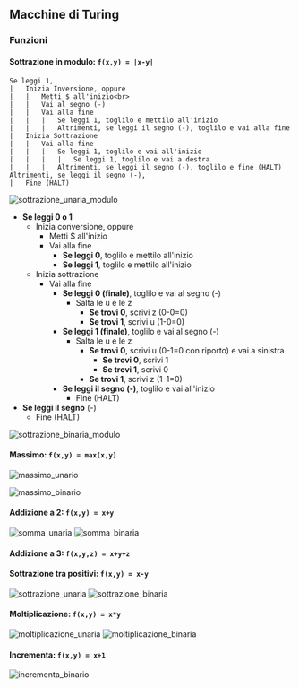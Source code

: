 ## Macchine di Turing
### Funzioni
#### Sottrazione in modulo: `f(x,y) = |x-y|`

```
Se leggi 1,
|   Inizia Inversione, oppure
|   |   Metti $ all'inizio<br>
|   |   Vai al segno (-)
|   |   Vai alla fine
|   |   |   Se leggi 1, toglilo e mettilo all'inizio
|   |   |   Altrimenti, se leggi il segno (-), toglilo e vai alla fine
|   Inizia Sottrazione
|   |   Vai alla fine
|   |   |   Se leggi 1, toglilo e vai all'inizio
|   |   |   |   Se leggi 1, toglilo e vai a destra
|   |   |   Altrimenti, se leggi il segno (-), toglilo e fine (HALT)
Altrimenti, se leggi il segno (-),
|   Fine (HALT)
```
  
![sottrazione_unaria_modulo](https://user-images.githubusercontent.com/64893048/201385766-715078f7-0728-43d0-b3d7-4338701f52de.png)

- **Se leggi 0 o 1**
  - Inizia conversione, oppure
    - Metti $ all'inizio
    - Vai alla fine
      - **Se leggi 0**, toglilo e mettilo all'inizio
      - **Se leggi 1**, toglilo e mettilo all'inizio
  - Inizia sottrazione
    - Vai alla fine
      - **Se leggi 0 (finale)**, toglilo e vai al segno (-)
        - Salta le u e le z
          - **Se trovi 0**, scrivi z (0-0=0)
          - **Se trovi 1**, scrivi u (1-0=0)
      - **Se leggi 1 (finale)**, toglilo e vai al segno (-)
        - Salta le u e le z
          - **Se trovi 0**, scrivi u (0-1=0 con riporto) e vai a sinistra
            - **Se trovi 0**, scrivi 1
            - **Se trovi 1**, scrivi 0
          - **Se trovi 1**, scrivi z (1-1=0)
      - **Se leggi il segno (-)**, toglilo e vai all'inizio
        - Fine (HALT)
- **Se leggi il segno** (-)
  - Fine (HALT)
  
  
![sottrazione_binaria_modulo](https://user-images.githubusercontent.com/64893048/201387757-e478c577-9b6c-4efd-b71f-a87a6000033f.png)

#### Massimo: `f(x,y) = max(x,y)`
![massimo_unario](https://user-images.githubusercontent.com/64893048/201388522-47c1346d-1925-461c-97bc-5deea6c92ce9.png)

![massimo_binario](https://user-images.githubusercontent.com/64893048/201389320-4f02a8f6-147f-43cf-b3ea-bb810f73682e.png)

#### Addizione a 2: `f(x,y) = x+y`
![somma_unaria](https://user-images.githubusercontent.com/64893048/201390173-92db6af6-774d-4e5b-93dc-d95488d74203.png)
![somma_binaria](https://user-images.githubusercontent.com/64893048/201392850-ac21e0e2-f39e-433b-89a0-d6fad6a2c7b9.png)

#### Addizione a 3: `f(x,y,z) = x+y+z`

#### Sottrazione tra positivi: `f(x,y) = x-y`
![sottrazione_unaria](https://user-images.githubusercontent.com/64893048/201394056-ad25126f-2a36-497e-b03c-a523d5502034.png)
![sottrazione_binaria](https://user-images.githubusercontent.com/64893048/201394517-efcd2ede-7a2f-4a4b-88c8-f8fd6e7ca341.png)

#### Moltiplicazione: `f(x,y) = x*y`
![moltiplicazione_unaria](https://user-images.githubusercontent.com/64893048/201396046-683436f3-f34d-4372-8c50-24eda73686f7.png)
![moltiplicazione_binaria](https://user-images.githubusercontent.com/64893048/201398396-a5056b5e-a98a-4739-95c8-ac232e4526d4.png)

#### Incrementa: `f(x,y) = x+1`

![incrementa_binario](https://user-images.githubusercontent.com/64893048/201399058-d843ec2a-5e2e-476c-a403-9cf83ded2c3d.png)

